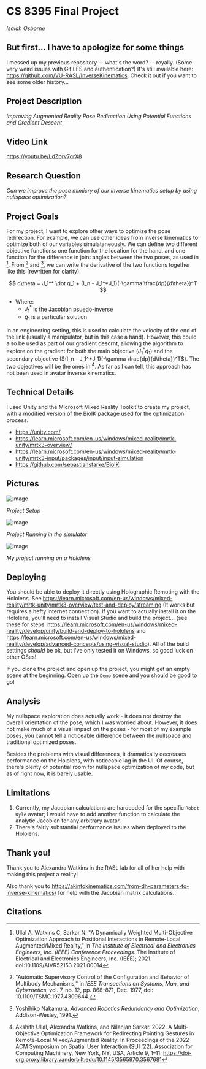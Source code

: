 # CS 8395 Final Project

_Isaiah Osborne_

## But first... I have to apologize for some things

I messed up my previous repository -- what's the word? -- royally. (Some very weird issues with Git LFS and authentication?) It's still available here: <https://github.com/VU-RASL/InverseKinematics>. Check it out if you want to see some older history...

## Project Description

_Improving Augmented Reality Pose Redirection Using Potential Functions and Gradient Descent_

## Video Link

<https://youtu.be/LdZbrv7qrX8>

## Research Question

_Can we improve the pose mimicry of our inverse kinematics setup by using nullspace optimization?_

## Project Goals

For my project, I want to explore other ways to optimize the pose redirection. For example, we can use other ideas from inverse kinematics to optimize both of our variables simulataneously. We can define two different objective functions: one function for the location for the hand, and one function for the difference in joint angles between the two poses, as used in [^4]. From [^1] and [^2], we can write the derivative of the two functions together like this (rewritten for clarity):

$$
d\theta = J_1^* \dot q_1 + (I_n - J_1^*J_1)(-\gamma \frac{dp}{d\theta})^T
$$

- Where:
    - $J_1^*$ is the Jacobian psuedo-inverse
    - $\dot q_1$ is a particular solution

In an engineering setting, this is used to calculate the velocity of the end of the link (usually a manipulator, but in this case a hand). However, this could also be used as part of our gradient descrnt, allowing the algorithm to explore on the gradient for both the main objective ($J_1^* \dot q_1$) and the secondary objective ($(I_n - J_1^*J_1)(-\gamma \frac{dp}{d\theta})^T$). The two objectives will be the ones in [^5]. As far as I can tell, this approach has not been used in avatar inverse kinematics.

## Technical Details

I used Unity and the Microsoft Mixed Reality Toolkit to create my project, with a modified version of the BioIK package used for the optimization process. 

- <https://unity.com/>
- <https://learn.microsoft.com/en-us/windows/mixed-reality/mrtk-unity/mrtk3-overview/>
- <https://learn.microsoft.com/en-us/windows/mixed-reality/mrtk-unity/mrtk3-input/packages/input/input-simulation>
- <https://github.com/sebastianstarke/BioIK>

## Pictures

![image](https://github.com/VU-RASL/InverseKinematicsOptimization/assets/107141169/c99946bb-824e-4f59-9b51-f19d768c8f49)

_Project Setup_

![image](https://github.com/VU-RASL/InverseKinematicsOptimization/assets/107141169/aa7d2952-006d-4825-a0e8-79e4203bb3dd)

_Project Running in the simulator_

![image](https://github.com/VU-RASL/InverseKinematicsOptimization/assets/107141169/8d6dbbfb-16fd-42a0-852b-8399dcac2839)

_My project running on a Hololens_

## Deploying

You should be able to deploy it directly using Holographic Remoting with the Hololens. See <https://learn.microsoft.com/en-us/windows/mixed-reality/mrtk-unity/mrtk3-overview/test-and-deploy/streaming> (It works but requires a hefty internet connection). If you want to actually install it on the Hololens, you'll need to install Visual Studio and build the project... (see these for steps: <https://learn.microsoft.com/en-us/windows/mixed-reality/develop/unity/build-and-deploy-to-hololens> and <https://learn.microsoft.com/en-us/windows/mixed-reality/develop/advanced-concepts/using-visual-studio>). All of the build settings _should_ be ok, but I've only tested it on Windows, so good luck on other OSes!

If you clone the project and open up the project, you might get an empty scene at the beginning. Open up the `Demo` scene and you should be good to go!

## Analysis

My nullspace exploration does actually work - it does not destroy the overall orientation of the pose, which I was worried about. However, it does not make much of a visual impact on the poses - for most of my example poses, you cannot tell a noticeable difference between the nullspace and traditional optimized poses. 

Besides the problems with visual differences, it dramatically decreases performance on the Hololens, with noticeable lag in the UI. Of course, there's plenty of potential room for nullspace optimization of my code, but as of right now, it is barely usable.

## Limitations

1. Currently, my Jacobian calculations are hardcoded for the specific `Robot Kyle` avatar; I would have to add another function to calculate the analytic Jacobian for any arbitrary avatar.
2. There's fairly substantial performance issues when deployed to the Hololens.

## Thank you!

Thank you to Alexandra Watkins in the RASL lab for all of her help with making this project a reality!

Also thank you to <https://akintokinematics.com/from-dh-parameters-to-inverse-kinematics/> for help with the Jacobian matrix calculations.

## Citations

[^1]: "Automatic Supervisory Control of the Configuration and Behavior of Multibody Mechanisms," in _IEEE Transactions on Systems, Man, and Cybernetics_, vol. 7, no. 12, pp. 868-871, Dec. 1977, doi: 10.1109/TSMC.1977.4309644.

[^2]: Yoshihiko Nakamura. _Advanced Robotics Redundancy and Optimization_, Addison-Wesley, 1991.

[^3]: S. Starke, N. Hendrich and J. Zhang, "Memetic Evolution for Generic Full-Body Inverse Kinematics in Robotics and Animation," in _IEEE Transactions on Evolutionary Computation_, vol. 23, no. 3, pp. 406-420, June 2019, doi: 10.1109/TEVC.2018.2867601.

[^4]: Ullal A, Watkins C, Sarkar N. "A Dynamically Weighted Multi-Objective Optimization Approach to Positional Interactions in Remote-Local Augmented/Mixed Reality," in _The Institute of Electrical and Electronics Engineers, Inc. (IEEE) Conference Proceedings._ The Institute of Electrical and Electronics Engineers, Inc. (IEEE); 2021. doi:10.1109/AIVR52153.2021.00014

[^5]: Akshith Ullal, Alexandra Watkins, and Nilanjan Sarkar. 2022. A Multi-Objective Optimization Framework for Redirecting Pointing Gestures in Remote-Local Mixed/Augmented Reality. In Proceedings of the 2022 ACM Symposium on Spatial User Interaction (SUI '22). Association for Computing Machinery, New York, NY, USA, Article 9, 1–11. https://doi-org.proxy.library.vanderbilt.edu/10.1145/3565970.3567681
